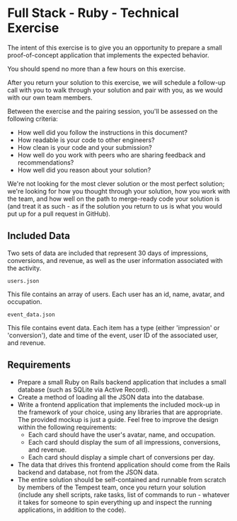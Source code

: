# Full Stack - Ruby - Technical Exercise

The intent of this exercise is to give you an opportunity to prepare a small proof-of-concept application that implements the expected behavior.

You should spend no more than a few hours on this exercise.

After you return your solution to this exercise, we will schedule a follow-up call with you to walk through your solution and pair with you, as we would with our own team members.

Between the exercise and the pairing session, you'll be assessed on the following criteria:
* How well did you follow the instructions in this document?
* How readable is your code to other engineers?
* How clean is your code and your submission?
* How well do you work with peers who are sharing feedback and recommendations?
* How well did you reason about your solution?

We're not looking for the most clever solution or the most perfect solution; we're looking for how you thought through your solution, how you work with the team, and how well on the path to merge-ready code your solution is (and treat it as such - as if the solution you return to us is what you would put up for a pull request in GitHub).

## Included Data

Two sets of data are included that represent 30 days of impressions, conversions, and revenue, as well as the user information associated with the activity.

`users.json`

This file contains an array of users. Each user has an id, name, avatar, and occupation.

`event_data.json`

This file contains event data. Each item has a type (either 'impression' or 'conversion'), date and time of the event, user ID of the associated user, and revenue.

## Requirements

* Prepare a small Ruby on Rails backend application that includes a small database (such as SQLite via Active Record).
* Create a method of loading all the JSON data into the database.
* Write a frontend application that implements the included mock-up in the framework of your choice, using any libraries that are appropriate. The provided mockup is just a guide. Feel free to improve the design within the following requirements:
  * Each card should have the user's avatar, name, and occupation.
  * Each card should display the sum of all impressions, conversions, and revenue.
  * Each card should display a simple chart of conversions per day.
* The data that drives this frontend application should come from the Rails backend and database, not from the JSON data.
* The entire solution should be self-contained and runnable from scratch by members of the Tempest team, once you return your solution (include any shell scripts, rake tasks, list of commands to run - whatever it takes for someone to spin everything up and inspect the running applications, in addition to the code).